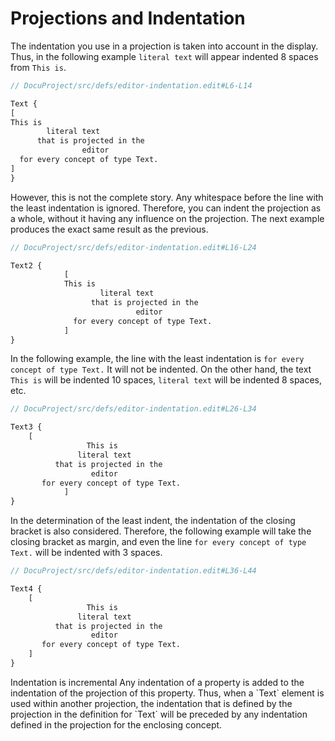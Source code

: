 <script>
    import Note from "$lib/notes/Note.svelte";
</script>

# Projections and Indentation

The indentation you use in a projection is taken into account in the display. Thus, in the following example `literal text` will
appear indented 8 spaces from `This is`.

```proto
// DocuProject/src/defs/editor-indentation.edit#L6-L14

Text {
[
This is
        literal text
      that is projected in the
                editor
  for every concept of type Text.
]
}
```

However, this is not the complete story. Any whitespace before the line with the least indentation is ignored.
Therefore, you can indent the projection as a whole, without it having any influence on the projection.
The next example produces the exact same result as the previous.

```proto
// DocuProject/src/defs/editor-indentation.edit#L16-L24

Text2 {
            [
            This is
                    literal text
                  that is projected in the
                            editor
              for every concept of type Text.
            ]
}
```

In the following example, the line with the least indentation is
`for every concept of type Text.` 
It will not be indented. On the other hand,
the text `This is` will be indented 10 spaces, `literal text` will be indented 8 spaces, etc.

```proto
// DocuProject/src/defs/editor-indentation.edit#L26-L34

Text3 {
    [
                 This is
               literal text
          that is projected in the
                  editor
       for every concept of type Text.
            ]
}
```

In the determination of the least indent, the indentation of the closing bracket is also considered. Therefore,
the following example will take the closing bracket as margin, and even the line `for every concept of type Text.`
will be indented with 3 spaces.

```proto
// DocuProject/src/defs/editor-indentation.edit#L36-L44

Text4 {
    [
                 This is
               literal text
          that is projected in the
                  editor
       for every concept of type Text.
    ]
}
```

<Note>
<svelte:fragment slot="header"> Indentation is incremental</svelte:fragment>
<svelte:fragment slot="content">
Any indentation of a property is added to the indentation of the projection of this property.
Thus, when a `Text` element is used within another projection,
the indentation that is defined by the projection in the definition for `Text` will be preceded
by any indentation defined in the projection for the enclosing concept.
</svelte:fragment>
</Note>
